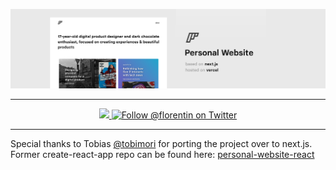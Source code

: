 [![banner](banner.jpg)](https://florentin.design)

---

<p align="center">
  <a href="https://florentin.design" target="_blank">
    <img src="https://img.shields.io/github/deployments/florentinw/florentin-next/production?label=deploy&logo=zeit&style=flat-square" />
  </a>
  <a href="https://twitter.com/florentin" target="_blank">
   <img alt="Follow @florentin on Twitter" src="https://img.shields.io/twitter/follow/florentin?color=blue&label=follow%20%40florentin&logo=twitter&logoColor=white&style=flat-square">
  </a>
</p>

---

Special thanks to Tobias [@tobimori](https://github.com/tobimori) for porting the project over to next.js. Former create-react-app repo can be found here: [personal-website-react](https://github.com/florentinw/personal-website-react)
